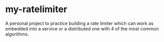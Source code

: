 # my-ratelimiter
A personal project to practice building a rate limiter which can work as embedded into a service or a distributed one with 4 of the most common algorithms.
